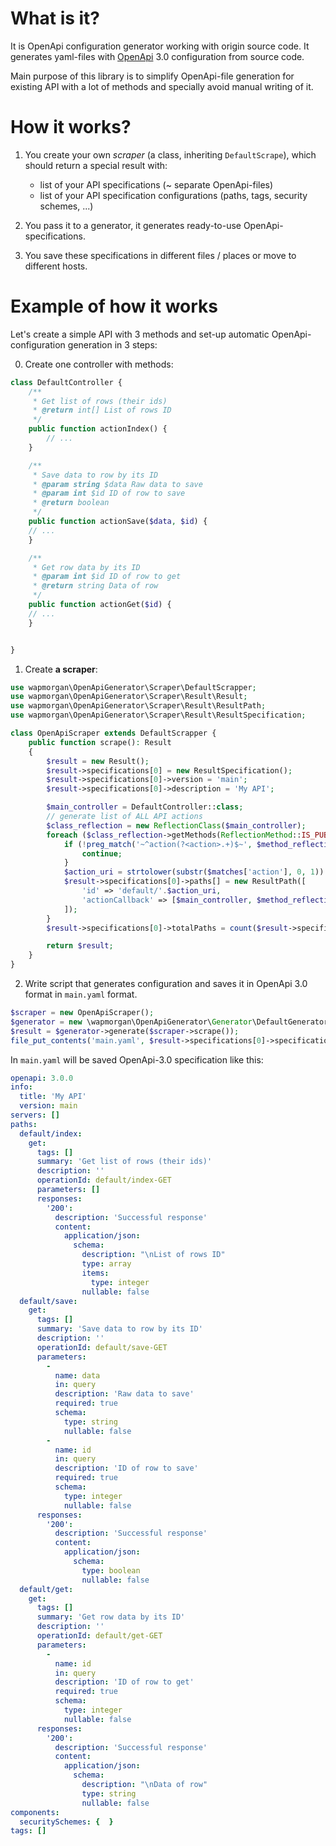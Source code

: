 # What is it?
It is OpenApi configuration generator working with origin source code.
It generates yaml-files with [OpenApi](https://swagger.io/docs/specification/about/) 3.0 configuration from source code.

Main purpose of this library is to simplify OpenApi-file generation for existing API with a lot of methods and specially avoid manual writing of it. 

# How it works?

1. You create your own _scraper_ (a class, inheriting `DefaultScrape`), which should return a special result with:
    - list of your API specifications (~ separate OpenApi-files)
    - list of your API specification configurations (paths, tags, security schemes, ...)

2. You pass it to a generator, it generates ready-to-use OpenApi-specifications.
3. You save these specifications in different files / places or move to different hosts.

# Example of how it works

Let's create a simple API with 3 methods and set-up automatic OpenApi-configuration generation in 3 steps:

0. Create one controller with methods:
```php
class DefaultController {
    /**
     * Get list of rows (their ids)
     * @return int[] List of rows ID
     */
    public function actionIndex() {
        // ...
    }

    /**
     * Save data to row by its ID
     * @param string $data Raw data to save
     * @param int $id ID of row to save
     * @return boolean
     */
    public function actionSave($data, $id) {
    // ...
    }

    /**
     * Get row data by its ID
     * @param int $id ID of row to get
     * @return string Data of row
     */
    public function actionGet($id) {
    // ...
    }


}
```

1. Create **a scraper**:

```php
use wapmorgan\OpenApiGenerator\Scraper\DefaultScrapper;
use wapmorgan\OpenApiGenerator\Scraper\Result\Result;
use wapmorgan\OpenApiGenerator\Scraper\Result\ResultPath;
use wapmorgan\OpenApiGenerator\Scraper\Result\ResultSpecification;

class OpenApiScraper extends DefaultScrapper {
    public function scrape(): Result
    {
        $result = new Result();
        $result->specifications[0] = new ResultSpecification();
        $result->specifications[0]->version = 'main';
        $result->specifications[0]->description = 'My API';

        $main_controller = DefaultController::class;
        // generate list of ALL API actions
        $class_reflection = new ReflectionClass($main_controller);
        foreach ($class_reflection->getMethods(ReflectionMethod::IS_PUBLIC) as $method_reflection) {
            if (!preg_match('~^action(?<action>.+)$~', $method_reflection->getName(), $matches)) {
                continue;
            }
            $action_uri = strtolower(substr($matches['action'], 0, 1)).substr($matches['action'], 1);
            $result->specifications[0]->paths[] = new ResultPath([
                'id' => 'default/'.$action_uri,
                'actionCallback' => [$main_controller, $method_reflection->getName()],
            ]);
        }
        $result->specifications[0]->totalPaths = count($result->specifications[0]->paths);

        return $result;
    }
}
```

2. Write script that generates configuration and saves it in OpenApi 3.0 format in `main.yaml` format.
```php
$scraper = new OpenApiScraper();
$generator = new \wapmorgan\OpenApiGenerator\Generator\DefaultGenerator();
$result = $generator->generate($scraper->scrape());
file_put_contents('main.yaml', $result->specifications[0]->specification->toYaml());
```

In `main.yaml` will be saved OpenApi-3.0 specification like this:
```yaml
openapi: 3.0.0
info:
  title: 'My API'
  version: main
servers: []
paths:
  default/index:
    get:
      tags: []
      summary: 'Get list of rows (their ids)'
      description: ''
      operationId: default/index-GET
      parameters: []
      responses:
        '200':
          description: 'Successful response'
          content:
            application/json:
              schema:
                description: "\nList of rows ID"
                type: array
                items:
                  type: integer
                nullable: false
  default/save:
    get:
      tags: []
      summary: 'Save data to row by its ID'
      description: ''
      operationId: default/save-GET
      parameters:
        -
          name: data
          in: query
          description: 'Raw data to save'
          required: true
          schema:
            type: string
            nullable: false
        -
          name: id
          in: query
          description: 'ID of row to save'
          required: true
          schema:
            type: integer
            nullable: false
      responses:
        '200':
          description: 'Successful response'
          content:
            application/json:
              schema:
                type: boolean
                nullable: false
  default/get:
    get:
      tags: []
      summary: 'Get row data by its ID'
      description: ''
      operationId: default/get-GET
      parameters:
        -
          name: id
          in: query
          description: 'ID of row to get'
          required: true
          schema:
            type: integer
            nullable: false
      responses:
        '200':
          description: 'Successful response'
          content:
            application/json:
              schema:
                description: "\nData of row"
                type: string
                nullable: false
components:
  securitySchemes: {  }
tags: []

```


